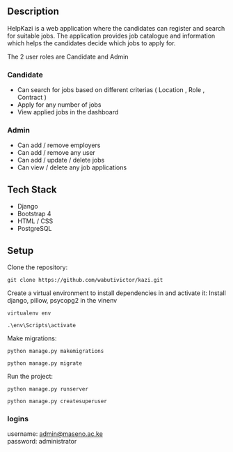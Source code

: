 ## Description

HelpKazi is a web application where the candidates can register  and search for suitable jobs. The application provides job catalogue and information which helps the candidates decide which jobs to apply for. 

The 2 user roles are Candidate and Admin

### Candidate
* Can search for jobs based on different criterias ( Location , Role , Contract )
* Apply for any number of jobs
* View applied jobs in the dashboard

### Admin
* Can add / remove employers
* Can add / remove any user
* Can add / update / delete jobs
* Can view / delete any job applications 


## Tech Stack

* Django
* Bootstrap 4
* HTML / CSS
* PostgreSQL


## Setup

Clone the repository:

```
git clone https://github.com/wabutivictor/kazi.git
```

Create a virtual environment to install dependencies in and activate it:
Install django, pillow, psycopg2 in the vinenv
```
virtualenv env
```

```
.\env\Scripts\activate
```

Make migrations: 

```
python manage.py makemigrations
```

```
python manage.py migrate
```

Run the project:

```
python manage.py runserver
```

```
python manage.py createsuperuser
```

### logins

username: admin@maseno.ac.ke <br>
password: administrator

